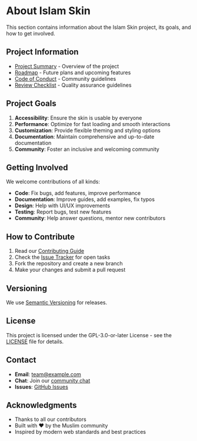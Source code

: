# About Islam Skin

This section contains information about the Islam Skin project, its goals, and how to get involved.

## Project Information

- [Project Summary](project-summary.md) - Overview of the project
- [Roadmap](roadmap.md) - Future plans and upcoming features
- [Code of Conduct](code-of-conduct.md) - Community guidelines
- [Review Checklist](review-checklist.md) - Quality assurance guidelines

## Project Goals

1. **Accessibility**: Ensure the skin is usable by everyone
2. **Performance**: Optimize for fast loading and smooth interactions
3. **Customization**: Provide flexible theming and styling options
4. **Documentation**: Maintain comprehensive and up-to-date documentation
5. **Community**: Foster an inclusive and welcoming community

## Getting Involved

We welcome contributions of all kinds:

- **Code**: Fix bugs, add features, improve performance
- **Documentation**: Improve guides, add examples, fix typos
- **Design**: Help with UI/UX improvements
- **Testing**: Report bugs, test new features
- **Community**: Help answer questions, mentor new contributors

## How to Contribute

1. Read our [Contributing Guide](../development/contributing.md)
2. Check the [Issue Tracker](https://github.com/muslim-wiki/dev.muslim.wiki/issues) for open tasks
3. Fork the repository and create a new branch
4. Make your changes and submit a pull request

## Versioning

We use [Semantic Versioning](https://semver.org/) for releases.

## License

This project is licensed under the GPL-3.0-or-later License - see the [LICENSE](https://www.gnu.org/licenses/gpl-3.0.html) file for details.

## Contact

- **Email**: team@example.com
- **Chat**: Join our [community chat](https://example.com/chat)
- **Issues**: [GitHub Issues](https://github.com/your-org/islam-skin/issues)

## Acknowledgments

- Thanks to all our contributors
- Built with ❤️ by the Muslim community
- Inspired by modern web standards and best practices
